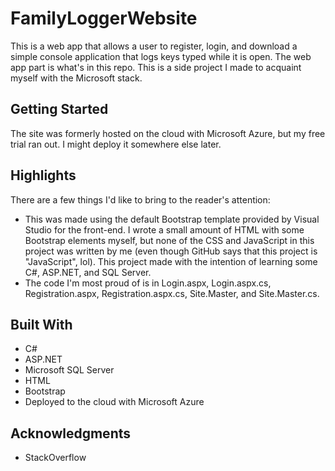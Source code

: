 # FamilyLoggerWebsite

This is a web app that allows a user to register, login, and download a simple console application that logs keys typed while it is open. The web app part is what's in this repo. This is a side project I made to acquaint myself with the Microsoft stack.

## Getting Started

The site was formerly hosted on the cloud with Microsoft Azure, but my free trial ran out. I might deploy it somewhere else later.

## Highlights

There are a few things I'd like to bring to the reader's attention:

* This was made using the default Bootstrap template provided by Visual Studio for the front-end. I wrote a small amount of HTML with some Bootstrap elements myself, but none of the CSS and JavaScript in this project was written by me (even though GitHub says that this project is "JavaScript", lol). This project made with the intention of learning some C#, ASP.NET, and SQL Server.
* The code I'm most proud of is in Login.aspx, Login.aspx.cs, Registration.aspx, Registration.aspx.cs, Site.Master, and Site.Master.cs.


## Built With

* C#
* ASP.NET
* Microsoft SQL Server
* HTML
* Bootstrap
* Deployed to the cloud with Microsoft Azure

## Acknowledgments

* StackOverflow
